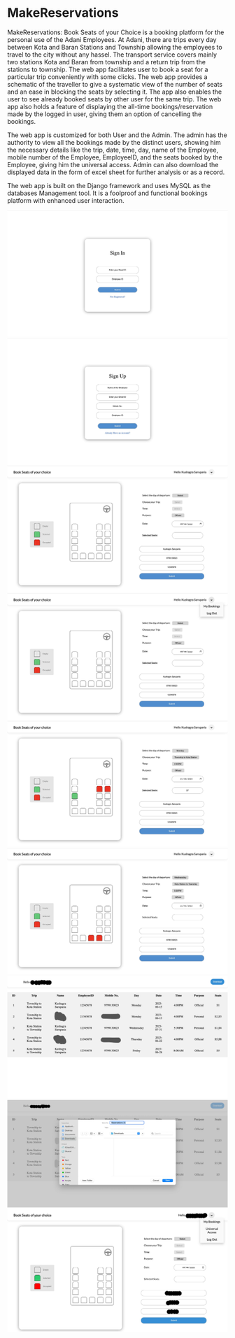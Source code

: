 # MakeReservations
MakeReservations: Book Seats of your Choice is a booking platform for the personal use of the Adani Employees.
At Adani, there are trips every day between Kota and Baran Stations and Township allowing the employees to travel to the city without any hassel. The transport service covers mainly two stations Kota and Baran from township and a return trip from the stations to township. 
The web app facilitates user to book a seat for a particular trip conveniently with some clicks. The web app provides a schematic of the traveller to give a systematic view of the number of seats and an ease in blocking the seats by selecting it. The app also enables the user to see already booked seats by other user for the same trip. The web app also holds a feature of displaying the all-time bookings/reservation made by the logged in user, giving them an option of cancelling the bookings. 

The web app is customized for both User and the Admin. The admin has the authority to view all the bookings made by the distinct users, showing him the necessary details like the trip, date, time, day, name of the Employee, mobile number of the Employee, EmployeeID, and the seats booked by the Employee, giving him the universal access. Admin can also download the displayed data in the form of excel sheet for further analysis or as a record.

The web app is built on the Django framework and uses MySQL as the databases Management tool. It is a foolproof and functional bookings platform with enhanced user interaction.

![image alt](https://github.com/kushagra1429/MakeReservations/blob/5a8dca9ae755e4b6f1ce899b7e941aa2238d545b/1689865924465.jpeg)
![image alt](https://github.com/kushagra1429/MakeReservations/blob/5a8dca9ae755e4b6f1ce899b7e941aa2238d545b/1689865931307.jpeg)
![image alt](https://github.com/kushagra1429/MakeReservations/blob/5a8dca9ae755e4b6f1ce899b7e941aa2238d545b/1689865926294.jpeg)
![image alt](https://github.com/kushagra1429/MakeReservations/blob/5a8dca9ae755e4b6f1ce899b7e941aa2238d545b/1689865924975.jpeg)
![image alt](https://github.com/kushagra1429/MakeReservations/blob/5a8dca9ae755e4b6f1ce899b7e941aa2238d545b/1689865924098.jpeg)
![image alt](https://github.com/kushagra1429/MakeReservations/blob/5a8dca9ae755e4b6f1ce899b7e941aa2238d545b/1689865924848.jpeg)
![image alt](https://github.com/kushagra1429/MakeReservations/blob/5a8dca9ae755e4b6f1ce899b7e941aa2238d545b/1689865920794.jpeg)
![image alt](https://github.com/kushagra1429/MakeReservations/blob/5a8dca9ae755e4b6f1ce899b7e941aa2238d545b/1689865920316.jpeg)
![image alt](https://github.com/kushagra1429/MakeReservations/blob/cb0f476624f8641a74a029a2843c12771a22d389/1689865919668.jpeg)
